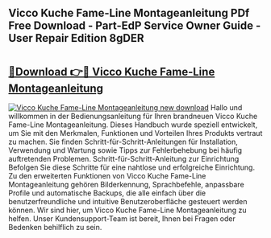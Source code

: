 ## Vicco Kuche Fame-Line Montageanleitung PDf Free Download - Part-EdP Service Owner Guide - User Repair Edition 8gDER

# <h2><a href="http://df7w86r.blite.top/?on=Vicco+Kuche+Fame-Line+Montageanleitung">🔗Download 👉🔴 Vicco Kuche Fame-Line Montageanleitung</a></h2>

[![Vicco Kuche Fame-Line Montageanleitung new download](https://i.imgur.com/lujVjoI.png)](http://df7w86r.blite.top/?on=Vicco+Kuche+Fame-Line+Montageanleitung)
Hallo und willkommen in der Bedienungsanleitung für Ihren brandneuen Vicco Kuche Fame-Line Montageanleitung. Dieses Handbuch wurde speziell entwickelt, um Sie mit den Merkmalen, Funktionen und Vorteilen Ihres Produkts vertraut zu machen. Sie finden Schritt-für-Schritt-Anleitungen für Installation, Verwendung und Wartung sowie Tipps zur Fehlerbehebung bei häufig auftretenden Problemen. Schritt-für-Schritt-Anleitung zur Einrichtung Befolgen Sie diese Schritte für eine nahtlose und erfolgreiche Einrichtung. Zu den erweiterten Funktionen von Vicco Kuche Fame-Line Montageanleitung gehören Bilderkennung, Sprachbefehle, anpassbare Profile und automatische Backups, die alle einfach über die benutzerfreundliche und intuitive Benutzeroberfläche gesteuert werden können. Wir sind hier, um Vicco Kuche Fame-Line Montageanleitung zu helfen. Unser Kundensupport-Team ist bereit, Ihnen bei Fragen oder Bedenken behilflich zu sein.
